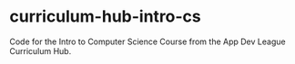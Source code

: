 # curriculum-hub-intro-cs
Code for the Intro to Computer Science Course from the App Dev League Curriculum Hub.
